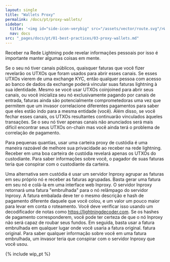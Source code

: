 ```yaml
---
layout: single
title: "Wallets Proxy"
permalink: /docs/pt/proxy-wallets/
sidebar:
  title: '<img id="side-icon-verybig" src="/assets/vector/route.svg"/>Wallets Proxy'
  nav: docs
src: "_pages/docs/pt/01-best-practices/03-proxy-wallets.md"
---
```


Receber na Rede Lightning pode revelar informações pessoais
por isso é importante manter algumas coisas em mente.

Se o seu nó tiver canais públicos,
quaisquer faturas que você fizer revelarão os UTXOs que foram usados para abrir esses canais.
Se esses UTXOs vierem de uma exchange KYC,
então qualquer pessoa com acesso ao banco de dados da exchange
poderá vincular suas faturas lightning à sua identidade.
Mesmo se você usar UTXOs coinjoined para abrir seus canais,
ou você inicializa seu nó exclusivamente pagando por canais de entrada,
faturas ainda são potencialmente comprometedoras
uma vez que permitem que um invasor correlacione diferentes
pagamentos para saber que eles estão indo para a mesma entidade (você).
Além disso, se você fechar esses canais,
os UTXOs resultantes continuarão vinculados àqueles
transações.
Se o seu nó tiver apenas canais não anunciados
será mais difícil encontrar seus UTXOs on-chain
mas você ainda terá o problema de
correlação de pagamento.

Para pequenas quantias, usar uma carteira proxy de custódia é uma maneira razoável de
melhore sua privacidade ao receber na rede lightning.
Receber em uma boa carteira de custódia revelará apenas os UTXOs do custodiante.
Para saber informações sobre você,
o pagador de suas faturas teria que conspirar com o custodiante da carteira.

Uma alternativa sem custódia é usar um servidor lnproxy
agrupar as faturas em seu próprio nó e receber as faturas agrupadas.
Basta gerar uma fatura em seu nó e colá-la em uma interface web lnproxy.
O servidor lnproxy retornará uma fatura "embrulhada" para o nó relâmpago do servidor lnproxy.
A fatura embalada deve ter o mesmo
descrição e hash de pagamento diferente daquele que você colou,
e um valor um pouco maior para levar em conta o roteamento.
Você deve verificar isso usando um decodificador de notas como https://lightningdecoder.com.
Se os hashes de pagamento corresponderem, você pode ter certeza de que o nó lnproxy
não será capaz de roubar seus fundos.
Em seguida, basta usar a fatura embrulhada em qualquer lugar onde você usaria a fatura original.
fatura original.
Para saber qualquer informação sobre você em uma fatura embrulhada,
um invasor teria que conspirar com o servidor lnproxy que você usou.

{% include wip_pt %}
